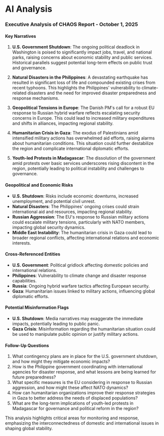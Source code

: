 # AI Analysis

### Executive Analysis of CHAOS Report - October 1, 2025

#### Key Narratives
1. **U.S. Government Shutdown**: The ongoing political deadlock in Washington is poised to significantly impact jobs, travel, and national parks, raising concerns about economic stability and public services. Historical parallels suggest potential long-term effects on public trust and governance.
   
2. **Natural Disasters in the Philippines**: A devastating earthquake has resulted in significant loss of life and compounded existing crises from recent typhoons. This highlights the Philippines' vulnerability to climate-related disasters and the need for improved disaster preparedness and response mechanisms.

3. **Geopolitical Tensions in Europe**: The Danish PM's call for a robust EU response to Russian hybrid warfare reflects escalating security concerns in Europe. This could lead to increased military expenditures and shifts in alliances, impacting regional stability.

4. **Humanitarian Crisis in Gaza**: The exodus of Palestinians amid intensified military actions has overwhelmed aid efforts, raising alarms about humanitarian conditions. This situation could further destabilize the region and complicate international diplomatic efforts.

5. **Youth-led Protests in Madagascar**: The dissolution of the government amid protests over basic services underscores rising discontent in the region, potentially leading to political instability and challenges to governance.

#### Geopolitical and Economic Risks
- **U.S. Shutdown**: Risks include economic downturns, increased unemployment, and potential civil unrest.
- **Natural Disasters**: The Philippines' ongoing crises could strain international aid and resources, impacting regional stability.
- **Russian Aggression**: The EU's response to Russian military actions could escalate military tensions, particularly with NATO members, impacting global security dynamics.
- **Middle East Instability**: The humanitarian crisis in Gaza could lead to broader regional conflicts, affecting international relations and economic interests.

#### Cross-Referenced Entities
- **U.S. Government**: Political gridlock affecting domestic policies and international relations.
- **Philippines**: Vulnerability to climate change and disaster response capabilities.
- **Russia**: Ongoing hybrid warfare tactics affecting European security.
- **Gaza**: Humanitarian issues linked to military actions, influencing global diplomatic efforts.

#### Potential Misinformation Flags
- **U.S. Shutdown**: Media narratives may exaggerate the immediate impacts, potentially leading to public panic.
- **Gaza Crisis**: Misinformation regarding the humanitarian situation could be used to manipulate public opinion or justify military actions.

#### Follow-Up Questions
1. What contingency plans are in place for the U.S. government shutdown, and how might they mitigate economic impacts?
2. How is the Philippine government coordinating with international agencies for disaster response, and what lessons are being learned for future preparedness?
3. What specific measures is the EU considering in response to Russian aggression, and how might these affect NATO dynamics?
4. How can humanitarian organizations improve their response strategies in Gaza to better address the needs of displaced populations?
5. What are the long-term implications of youth-led protests in Madagascar for governance and political reform in the region?

This analysis highlights critical areas for monitoring and response, emphasizing the interconnectedness of domestic and international issues in shaping global stability.
